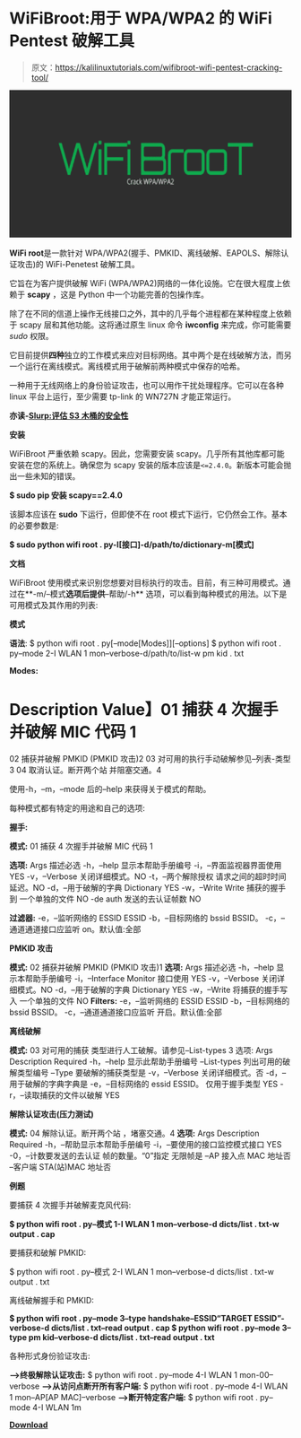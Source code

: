 # WiFiBroot:用于 WPA/WPA2 的 WiFi Pentest 破解工具

> 原文：<https://kalilinuxtutorials.com/wifibroot-wifi-pentest-cracking-tool/>

[![WiFiBroot : A WiFi Pentest Cracking tool for WPA/WPA2](img//c17e0bcf78645a75dcf6f429b26f964d.png "WiFiBroot : A WiFi Pentest Cracking tool for WPA/WPA2")](https://1.bp.blogspot.com/-dMmRO68n_PY/XUgoUno4P4I/AAAAAAAABsc/dRCOf53n_dEUzUJoEx1H2rmYPuTfXAbawCLcBGAs/s1600/WiFi.png)

**WiFi root**是一款针对 WPA/WPA2(握手、PMKID、离线破解、EAPOLS、解除认证攻击)的 WiFi-Penetest 破解工具。

它旨在为客户提供破解 WiFi (WPA/WPA2)网络的一体化设施。它在很大程度上依赖于 **scapy** ，这是 Python 中一个功能完善的包操作库。

除了在不同的信道上操作无线接口之外，其中的几乎每个进程都在某种程度上依赖于 scapy 层和其他功能。这将通过原生 linux 命令 **iwconfig** 来完成，你可能需要 *sudo* 权限。

它目前提供**四种**独立的工作模式来应对目标网络。其中两个是在线破解方法，而另一个运行在离线模式。离线模式用于破解前两种模式中保存的哈希。

一种用于无线网络上的身份验证攻击，也可以用作干扰处理程序。它可以在各种 linux 平台上运行，至少需要 tp-link 的 WN727N 才能正常运行。

**亦读-[Slurp:评估 S3 木桶的安全性](https://kalilinuxtutorials.com/slurp-evaluate-the-security-s3-buckets/)**

**安装**

WiFiBroot 严重依赖 scapy。因此，您需要安装 scapy。几乎所有其他库都可能安装在您的系统上。确保您为 scapy 安装的版本应该是`<=2.4.0`。新版本可能会抛出一些未知的错误。

**$ sudo pip 安装 scapy==2.4.0**

该脚本应该在 **sudo** 下运行，但即使不在 root 模式下运行，它仍然会工作。基本的必要参数是:

**$ sudo python wifi root . py-I[接口]-d/path/to/dictionary-m[模式]**

**文档**

WiFiBroot 使用模式来识别您想要对目标执行的攻击。目前，有三种可用模式。通过在**-m/–模式**选项后提供**–帮助/-h** 选项，可以看到每种模式的用法。以下是可用模式及其作用的列表:

**模式**

**语法**:
$ python wifi root . py[–mode[Modes]][–options]
$ python wifi root . py–mode 2-I WLAN 1 mon–verbose-d/path/to/list-w pm kid . txt

**Modes:**
# Description Value】01 捕获 4 次握手并破解 MIC 代码 1
02 捕获并破解 PMKID (PMKID 攻击)2
03 对可用的执行手动破解参见–列表-类型 3
04 取消认证。断开两个站
并阻塞交通。4

使用-h，–m，–mode 后的–help 来获得关于模式的帮助。

每种模式都有特定的用途和自己的选项:

**握手:**

**模式:**
01 捕获 4 次握手并破解 MIC 代码 1

**选项:**
Args 描述必选
-h，–help 显示本帮助手册编号
-i，–界面监视器界面使用 YES
-v，–Verbose 关闭详细模式。NO
-t，–两个解除授权
请求之间的超时时间延迟。NO
-d，–用于破解的字典 Dictionary YES
-w，–Write Write 捕获的握手到
一个单独的文件 NO
-de auth 发送的去认证帧数
NO

**过滤器:**
-e，–监听网络的 ESSID ESSID
-b，–目标网络的 bssid BSSID。
-c，–通道通道接口应监听
on。默认值:全部

**PMKID 攻击**

**模式:**
02 捕获并破解 PMKID (PMKID 攻击)1
**选项:**
Args 描述必选
-h，–help 显示本帮助手册编号
-i，–Interface Monitor 接口使用 YES
-v，–Verbose 关闭详细模式。NO
-d，–用于破解的字典 Dictionary YES
-w，–Write 将捕获的握手写入
一个单独的文件 NO
**Filters:**
-e，–监听网络的 ESSID ESSID
-b，–目标网络的 bssid BSSID。
-c，–通道通道接口应监听
开启。默认值:全部

**离线破解**

**模式:**
03 对可用的捕获
类型进行人工破解。请参见–List-types 3
选项:
Args Description Required
-h，–help 显示此帮助手册编号
–List-types 列出可用的破解类型编号
–Type 要破解的捕获类型是
-v，–Verbose 关闭详细模式。否
-d，–用于破解的字典字典是
-e，–目标网络的 essid ESSID。
仅用于握手类型 YES
-r，–读取捕获的文件以破解 YES

**解除认证攻击(压力测试)**

**模式:**
04 解除认证。断开两个站
，堵塞交通。4
**选项:**
Args Description Required
-h，–帮助显示本帮助手册编号
-i，–要使用的接口监控模式接口 YES
-0，–计数要发送的去认证
帧的数量。“0”指定
无限帧是
–AP 接入点 MAC 地址否
–客户端 STA(站)MAC 地址否

**例题**

要捕获 4 次握手并破解麦克风代码:

**$ python wifi root . py–模式 1-I WLAN 1 mon–verbose-d dicts/list . txt-w output . cap**

要捕获和破解 PMKID:

$ python wifi root . py–模式 2-I WLAN 1 mon–verbose-d dicts/list . txt-w output . txt

离线破解握手和 PMKID:

**$ python wifi root . py–mode 3–type handshake–ESSID“TARGET ESSID”-verbose-d dicts/list . txt–read output . cap
$ python wifi root . py–mode 3–type pm kid–verbose-d dicts/list . txt–read output . txt**

各种形式身份验证攻击:

**–>终极解除认证攻击:**
$ python wifi root . py–mode 4-I WLAN 1 mon-00–verbose
**–>从访问点断开所有客户端:**
$ python wifi root . py–mode 4-I WLAN 1 mon–AP[AP MAC]–verbose
**–>断开特定客户端:**
$ python wifi root . py–mode 4-I WLAN 1m

[**Download**](https://github.com/hash3liZer/WiFiBroot)